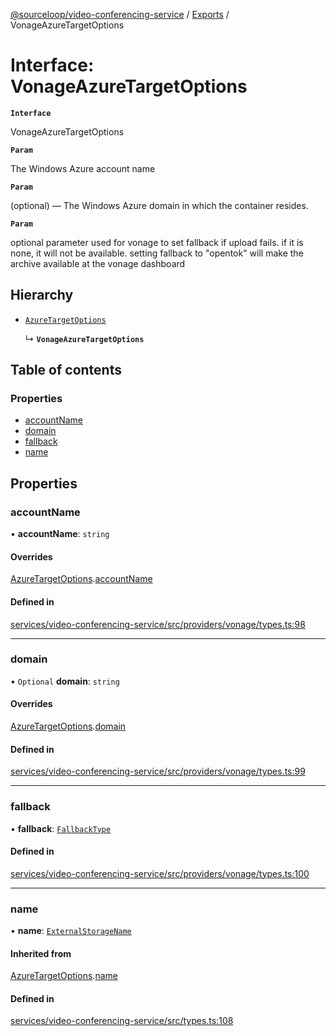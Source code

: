 [@sourceloop/video-conferencing-service](../README.md) / [Exports](../modules.md) / VonageAzureTargetOptions

# Interface: VonageAzureTargetOptions

**`Interface`**

VonageAzureTargetOptions

**`Param`**

The Windows Azure account name

**`Param`**

(optional) — The Windows Azure domain in which the container resides.

**`Param`**

optional parameter used for vonage to set fallback if upload fails.
 if it is none, it will not be available.
setting fallback to "opentok" will make the archive available  at the vonage dashboard

## Hierarchy

- [`AzureTargetOptions`](AzureTargetOptions.md)

  ↳ **`VonageAzureTargetOptions`**

## Table of contents

### Properties

- [accountName](VonageAzureTargetOptions.md#accountname)
- [domain](VonageAzureTargetOptions.md#domain)
- [fallback](VonageAzureTargetOptions.md#fallback)
- [name](VonageAzureTargetOptions.md#name)

## Properties

### accountName

• **accountName**: `string`

#### Overrides

[AzureTargetOptions](AzureTargetOptions.md).[accountName](AzureTargetOptions.md#accountname)

#### Defined in

[services/video-conferencing-service/src/providers/vonage/types.ts:98](https://github.com/sourcefuse/loopback4-microservice-catalog/blob/68ec38a2a/services/video-conferencing-service/src/providers/vonage/types.ts#L98)

___

### domain

• `Optional` **domain**: `string`

#### Overrides

[AzureTargetOptions](AzureTargetOptions.md).[domain](AzureTargetOptions.md#domain)

#### Defined in

[services/video-conferencing-service/src/providers/vonage/types.ts:99](https://github.com/sourcefuse/loopback4-microservice-catalog/blob/68ec38a2a/services/video-conferencing-service/src/providers/vonage/types.ts#L99)

___

### fallback

• **fallback**: [`FallbackType`](../enums/VonageEnums.FallbackType.md)

#### Defined in

[services/video-conferencing-service/src/providers/vonage/types.ts:100](https://github.com/sourcefuse/loopback4-microservice-catalog/blob/68ec38a2a/services/video-conferencing-service/src/providers/vonage/types.ts#L100)

___

### name

• **name**: [`ExternalStorageName`](../enums/ExternalStorageName.md)

#### Inherited from

[AzureTargetOptions](AzureTargetOptions.md).[name](AzureTargetOptions.md#name)

#### Defined in

[services/video-conferencing-service/src/types.ts:108](https://github.com/sourcefuse/loopback4-microservice-catalog/blob/68ec38a2a/services/video-conferencing-service/src/types.ts#L108)
